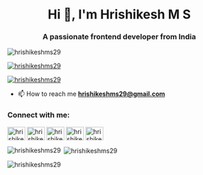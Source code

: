 <h1 align="center">Hi 👋, I'm Hrishikesh M S</h1>
<h3 align="center">A passionate frontend developer from India</h3>

<p align="left"> <img src="https://komarev.com/ghpvc/?username=hrishikeshms29&label=Profile%20views&color=0e75b6&style=flat" alt="hrishikeshms29" /> </p>

<p align="left"> <a href="https://github.com/ryo-ma/github-profile-trophy"><img src="https://github-profile-trophy.vercel.app/?username=hrishikeshms29" alt="hrishikeshms29" /></a> </p>

<p align="left"> <a href="https://twitter.com/hrishikeshms29" target="blank"><img src="https://img.shields.io/twitter/follow/hrishikeshms29?logo=twitter&style=for-the-badge" alt="hrishikeshms29" /></a> </p>

- 📫 How to reach me **hrishikeshms29@gmail.com**

<h3 align="left">Connect with me:</h3>
<p align="left">
<a href="https://twitter.com/hrishikeshms29" target="blank"><img align="center" src="https://raw.githubusercontent.com/rahuldkjain/github-profile-readme-generator/master/src/images/icons/Social/twitter.svg" alt="hrishikeshms29" height="30" width="40" /></a>
<a href="https://linkedin.com/in/hrishikeshmsh2003" target="blank"><img align="center" src="https://raw.githubusercontent.com/rahuldkjain/github-profile-readme-generator/master/src/images/icons/Social/linked-in-alt.svg" alt="hrishikeshmsh2003" height="30" width="40" /></a>
<a href="https://instagram.com/hrishikesh.m.s_29" target="blank"><img align="center" src="https://raw.githubusercontent.com/rahuldkjain/github-profile-readme-generator/master/src/images/icons/Social/instagram.svg" alt="hrishikesh.m.s_29" height="30" width="40" /></a>
<a href="https://www.hackerrank.com/hrishikeshms29" target="blank"><img align="center" src="https://raw.githubusercontent.com/rahuldkjain/github-profile-readme-generator/master/src/images/icons/Social/hackerrank.svg" alt="hrishikeshms29" height="30" width="40" /></a>
<a href="https://www.leetcode.com/hrishikeshms29" target="blank"><img align="center" src="https://raw.githubusercontent.com/rahuldkjain/github-profile-readme-generator/master/src/images/icons/Social/leet-code.svg" alt="hrishikeshms29" height="30" width="40" /></a>
</p>



<p><img align="left" src="https://github-readme-stats.vercel.app/api/top-langs?username=hrishikeshms29&show_icons=true&locale=en&layout=compact" alt="hrishikeshms29" /></p>

<p>&nbsp;<img align="center" src="https://github-readme-stats.vercel.app/api?username=hrishikeshms29&show_icons=true&locale=en" alt="hrishikeshms29" /></p>

<p><img align="center" src="https://github-readme-streak-stats.herokuapp.com/?user=hrishikeshms29&" alt="hrishikeshms29" /></p>
